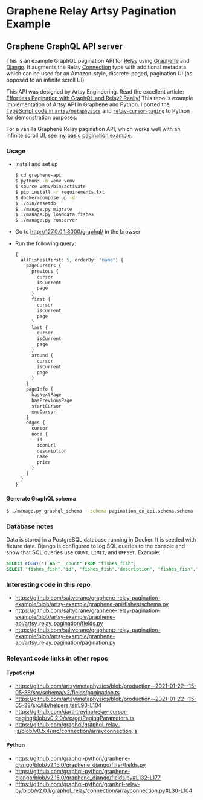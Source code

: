 # Graphene Relay Artsy Pagination Example

## Graphene GraphQL API server

This is an example GraphQL pagination API for [Relay](https://relay.dev/) using [Graphene](https://graphene-python.org/) and [Django](https://www.djangoproject.com/). It augments the Relay [Connection](https://relay.dev/graphql/connections.htm) type with additional metadata which can be used for an Amazon-style, discrete-paged, pagination UI (as opposed to an infinite scroll UI).

This API was designed by Artsy Engineering. Read the excellent article: [Effortless Pagination with GraphQL and Relay? Really!](https://artsy.github.io/blog/2020/01/21/graphql-relay-windowed-pagination/) This repo is example implementation of Artsy API in Graphene and Python. I ported the [TypeScript code in `artsy/metaphysics`](https://github.com/artsy/metaphysics/blob/11bcc29569e3a9bd9a8f9b2f0a31af1e65e88986/src/schema/v2/fields/pagination.ts) and [`relay-cursor-paging`](https://github.com/darthtrevino/relay-cursor-paging/blob/177eca6975ef7cd602caf2f92edbeed00cabf3b9/src/getPagingParameters.ts) to Python for demonstration purposes.

For a vanilla Graphene Relay pagination API, which works well with an infinite scroll UI, see [my basic pagination example](https://github.com/saltycrane/graphene-relay-pagination-example/tree/basic-example).

### Usage

- Install and set up
    ``` sh
    $ cd graphene-api
    $ python3 -m venv venv
    $ source venv/bin/activate
    $ pip install -r requirements.txt
    $ docker-compose up -d
    $ ./bin/resetdb
    $ ./manage.py migrate
    $ ./manage.py loaddata fishes
    $ ./manage.py runserver
    ```

- Go to http://127.0.0.1:8000/graphql/ in the browser

- Run the following query:
    ``` graphql
    {
      allFishes(first: 5, orderBy: "name") {
        pageCursors {
          previous {
            cursor
            isCurrent
            page
          }
          first {
            cursor
            isCurrent
            page
          }
          last {
            cursor
            isCurrent
            page
          }
          around {
            cursor
            isCurrent
            page
          }
        }
        pageInfo {
          hasNextPage
          hasPreviousPage
          startCursor
          endCursor
        }
        edges {
          cursor
          node {
            id
            iconUrl
            description
            name
            price
          }
        }
      }
    }
    ```

#### Generate GraphQL schema

``` sh
$ ./manage.py graphql_schema --schema pagination_ex_api.schema.schema --out ../schema.graphql
```

### Database notes

Data is stored in a PostgreSQL database running in Docker. It is seeded with fixture data. Django is configured to log SQL queries to the console and show that SQL queries use `COUNT`, `LIMIT`, and `OFFSET`. Example:

``` sql
SELECT COUNT(*) AS "__count" FROM "fishes_fish";
SELECT "fishes_fish"."id", "fishes_fish"."description", "fishes_fish"."icon_url", "fishes_fish"."name", "fishes_fish"."price" FROM "fishes_fish" ORDER BY "fishes_fish"."name" ASC LIMIT 5 OFFSET 5;
```

### Interesting code in this repo

- https://github.com/saltycrane/graphene-relay-pagination-example/blob/artsy-example/graphene-api/fishes/schema.py
- https://github.com/saltycrane/graphene-relay-pagination-example/blob/artsy-example/graphene-api/artsy_relay_pagination/fields.py
- https://github.com/saltycrane/graphene-relay-pagination-example/blob/artsy-example/graphene-api/artsy_relay_pagination/pagination.py

### Relevant code links in other repos

#### TypeScript

- https://github.com/artsy/metaphysics/blob/production--2021-01-22--15-05-38/src/schema/v2/fields/pagination.ts
- https://github.com/artsy/metaphysics/blob/production--2021-01-22--15-05-38/src/lib/helpers.ts#L90-L104
- https://github.com/darthtrevino/relay-cursor-paging/blob/v0.2.0/src/getPagingParameters.ts
- https://github.com/graphql/graphql-relay-js/blob/v0.5.4/src/connection/arrayconnection.js

#### Python
- https://github.com/graphql-python/graphene-django/blob/v2.15.0/graphene_django/filter/fields.py
- https://github.com/graphql-python/graphene-django/blob/v2.15.0/graphene_django/fields.py#L132-L177
- https://github.com/graphql-python/graphql-relay-py/blob/v2.0.1/graphql_relay/connection/arrayconnection.py#L30-L104
